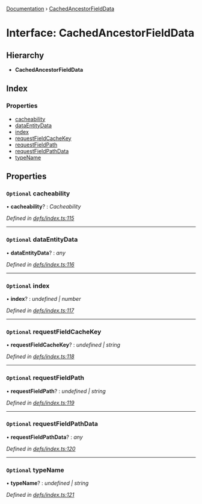 [Documentation](../README.md) › [CachedAncestorFieldData](cachedancestorfielddata.md)

# Interface: CachedAncestorFieldData

## Hierarchy

* **CachedAncestorFieldData**

## Index

### Properties

* [cacheability](cachedancestorfielddata.md#optional-cacheability)
* [dataEntityData](cachedancestorfielddata.md#optional-dataentitydata)
* [index](cachedancestorfielddata.md#optional-index)
* [requestFieldCacheKey](cachedancestorfielddata.md#optional-requestfieldcachekey)
* [requestFieldPath](cachedancestorfielddata.md#optional-requestfieldpath)
* [requestFieldPathData](cachedancestorfielddata.md#optional-requestfieldpathdata)
* [typeName](cachedancestorfielddata.md#optional-typename)

## Properties

### `Optional` cacheability

• **cacheability**? : *Cacheability*

*Defined in [defs/index.ts:115](https://github.com/badbatch/graphql-box/blob/7c5a3cd/packages/cache-manager/src/defs/index.ts#L115)*

___

### `Optional` dataEntityData

• **dataEntityData**? : *any*

*Defined in [defs/index.ts:116](https://github.com/badbatch/graphql-box/blob/7c5a3cd/packages/cache-manager/src/defs/index.ts#L116)*

___

### `Optional` index

• **index**? : *undefined | number*

*Defined in [defs/index.ts:117](https://github.com/badbatch/graphql-box/blob/7c5a3cd/packages/cache-manager/src/defs/index.ts#L117)*

___

### `Optional` requestFieldCacheKey

• **requestFieldCacheKey**? : *undefined | string*

*Defined in [defs/index.ts:118](https://github.com/badbatch/graphql-box/blob/7c5a3cd/packages/cache-manager/src/defs/index.ts#L118)*

___

### `Optional` requestFieldPath

• **requestFieldPath**? : *undefined | string*

*Defined in [defs/index.ts:119](https://github.com/badbatch/graphql-box/blob/7c5a3cd/packages/cache-manager/src/defs/index.ts#L119)*

___

### `Optional` requestFieldPathData

• **requestFieldPathData**? : *any*

*Defined in [defs/index.ts:120](https://github.com/badbatch/graphql-box/blob/7c5a3cd/packages/cache-manager/src/defs/index.ts#L120)*

___

### `Optional` typeName

• **typeName**? : *undefined | string*

*Defined in [defs/index.ts:121](https://github.com/badbatch/graphql-box/blob/7c5a3cd/packages/cache-manager/src/defs/index.ts#L121)*
